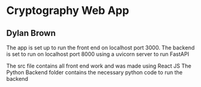 # Cryptography Web App
## Dylan Brown

The app is set up to run the front end on localhost port 3000.
The backend is set to run on localhost port 8000 using a uvicorn server to run FastAPI

The src file contains all front end work and was made using React JS
The Python Backend folder contains the necessary python code to run the backend
